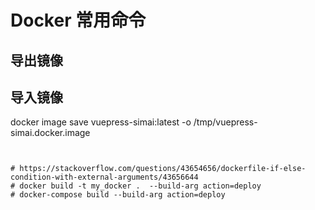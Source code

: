 # Docker 常用命令


## 导出镜像

## 导入镜像

docker image save vuepress-simai:latest -o /tmp/vuepress-simai.docker.image

```


# https://stackoverflow.com/questions/43654656/dockerfile-if-else-condition-with-external-arguments/43656644
# docker build -t my_docker .  --build-arg action=deploy
# docker-compose build --build-arg action=deploy
```


